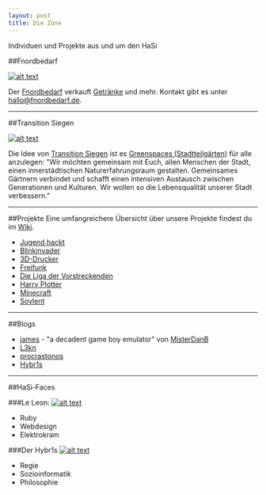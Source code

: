 ```yaml
---
layout: post
title: Die Zone
---
```

Individuen und Projekte aus und um den HaSi

##Fnordbedarf

[![alt text](/images/fnordbedarf.png)](http://www.fnordbedarf.de)
  
Der [Fnordbedarf](http://www.fnordbedarf.de) verkauft [Getränke](http://fnordbedarf.de/core/index.php?title=Getränke) und mehr. Kontakt gibt es unter [hallo@fnordbedarf.de](mailto:hallo@fnordbedarf.de).

-------------------------

##Transition Siegen

[![alt text](/images/transition.jpg)](http://transition-siegen.de/blog/)
  
Die Idee von [Transition Siegen](http://transition-siegen.de/blog/) ist es [Greenspaces (Stadtteilgärten)](http://transition-siegen.de/wiki/index.php?title=Kategorie:Greenspace) für alle anzulegen: "Wir möchten gemeinsam mit Euch, allen Menschen der Stadt, einen innerstädtischen Naturerfahrungsraum gestalten. Gemeinsames Gärtnern verbindet und schafft einen intensiven Austausch zwischen Generationen und Kulturen. Wir wollen so die Lebensqualität unserer Stadt verbessern."

-------------

##Projekte
Eine umfangreichere Übersicht über unsere Projekte findest du im [Wiki](http://hasi.it/wiki/Kategorie:Projekt).

* [Jugend hackt](http://hasi.it/wiki/Jugend_hackt)
* [Blinkinvader](http://hasi.it/wiki/Blinkinvader)
* [3D-Drucker](http://hasi.it/wiki/3D_Drucker)
* [Freifunk](http://hasi.it/wiki/Freifunk)
* [Die Liga der Vorstreckenden](http://hasi.it/wiki/Liga_der_Vorstreckenden)
* [Harry Plotter](http://hasi.it/wiki/Harry_Plotter)
* [Minecraft](http://hasi.it/wiki/Minecraft)
* [Soylent](http://hasi.it/wiki/Soylent)

--------------------------

##Blogs

* [james](http://james.hasi.it) - "a decadent game boy emulator" von [MisterDanB](http://hasi.it/wiki/Benutzer:Danb)
* [L3kn](http://www.l3kn.de)
* [procrastonos](http://procrastonos.org)
* [Hybr1s](http://hybr1s.de)

--------------------

##HaSi-Faces

###Le Leon: 
[![alt text](/images/leLeon.png)](http://hasi.it/wiki/Benutzer:L3kn)

* Ruby 
* Webdesign
* Elektrokram

###Der Hybr1s
[![alt text](/images/180px-Der_Hybr1s.jpg)](http://hasi.it/wiki/Benutzer:Hybr1s)

* Regie 
* Sozioinformatik
* Philosophie
